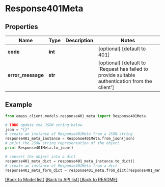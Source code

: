 # Response401Meta


## Properties
Name | Type | Description | Notes
------------ | ------------- | ------------- | -------------
**code** | **int** |  | [optional] [default to 401]
**error_message** | **str** |  | [optional] [default to 'Request has failed to provide suitable authentication from the client']

## Example

```python
from emass_client.models.response401_meta import Response401Meta

# TODO update the JSON string below
json = "{}"
# create an instance of Response401Meta from a JSON string
response401_meta_instance = Response401Meta.from_json(json)
# print the JSON string representation of the object
print Response401Meta.to_json()

# convert the object into a dict
response401_meta_dict = response401_meta_instance.to_dict()
# create an instance of Response401Meta from a dict
response401_meta_form_dict = response401_meta.from_dict(response401_meta_dict)
```
[[Back to Model list]](../README.md#documentation-for-models) [[Back to API list]](../README.md#documentation-for-api-endpoints) [[Back to README]](../README.md)



